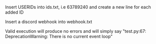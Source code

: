 Insert USERIDs into ids.txt, i.e 63789240 and create a new line for each added ID

Insert a discord webhook into webhook.txt

Valid execution will produce no errors and will simply say "test.py:67: DeprecationWarning: There is no current event loop"